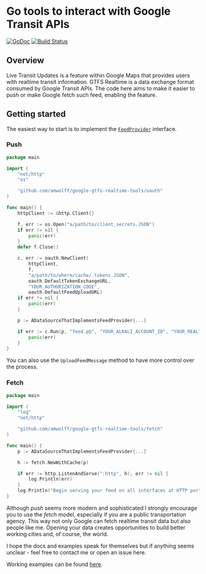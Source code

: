 Go tools to interact with Google Transit APIs
=============================================

[![GoDoc](https://godoc.org/github.com/amwolff/google-gtfs-realtime-tools?status.svg)](https://godoc.org/github.com/amwolff/google-gtfs-realtime-tools)
[![Build Status](https://travis-ci.org/amwolff/google-gtfs-realtime-tools.svg?branch=master)](https://travis-ci.org/amwolff/google-gtfs-realtime-tools)

## Overview

Live Transit Updates is a feature within Google Maps that provides users with realtime transit information.
GTFS Realtime is a data exchange format consumed by Google Transit APIs.
The code here aims to make it easier to push or make Google fetch such feed, enabling the feature.

## Getting started

The easiest way to start is to implement the [`FeedProvider`](https://github.com/amwolff/google-gtfs-realtime-tools/blob/master/provider/provider.go) interface.

### Push

```go
package main

import (
	"net/http"
	"os"

	"github.com/amwolff/google-gtfs-realtime-tools/oauth"
)

func main() {
	httpClient := &http.Client{}

	f, err := os.Open("a/path/to/client_secrets.JSON")
	if err != nil {
		panic(err)
	}
	defer f.Close()

	c, err := oauth.NewClient(
		httpClient,
		f,
		"a/path/to/where/cache/.tokens.JSON",
		oauth.DefaultTokenExchangeURL,
		"YOUR_AUTHORIZATION_CODE",
		oauth.DefaultFeedUploadURL)
	if err != nil {
		panic(err)
	}

	p := ADataSourceThatImplementsFeedProvider{...}

	if err := c.Run(p, "feed.pb", "YOUR_ALKALI_ACCOUNT_ID", "YOUR_REALTIME_FEED_ID"); err != nil {
		panic(err)
	}
}
```

You can also use the `UploadFeedMessage` method to have more control over the process.

### Fetch

```go
package main

import (
	"log"
	"net/http"

	"github.com/amwolff/google-gtfs-realtime-tools/fetch"
)

func main() {
	p := ADataSourceThatImplementsFeedProvider{...}

	h := fetch.NewWithCache(p)

	if err := http.ListenAndServe(":http", h); err != nil {
		log.Println(err)
	}
	log.Println("Begin serving your feed on all interfaces at HTTP port")
}
```

Although *push* seems more modern and sophisticated I strongly encourage you to use the *fetch* model, especially if you are a public transportation agency.
This way not only Google can fetch realtime transit data but also people like me.
Opening your data creates opportunities to build better working cities and, of course, the world.

I hope the docs and examples speak for themselves but if anything seems unclear - feel free to contact me or open an issue here.

Working examples can be found [here](https://github.com/amwolff/google-gtfs-realtime-tools/tree/master/cmd).
